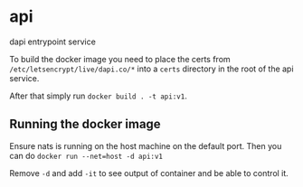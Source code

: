 # api
dapi entrypoint service

To build the docker image you need to place the certs from `/etc/letsencrypt/live/dapi.co/*` into a `certs`
directory in the root of the api service.

After that simply run `docker build . -t api:v1`.

## Running the docker image
Ensure nats is running on the host machine on the default port.
Then you can do `docker run --net=host -d api:v1`

Remove `-d` and add `-it` to see output of container and be able to control it.
